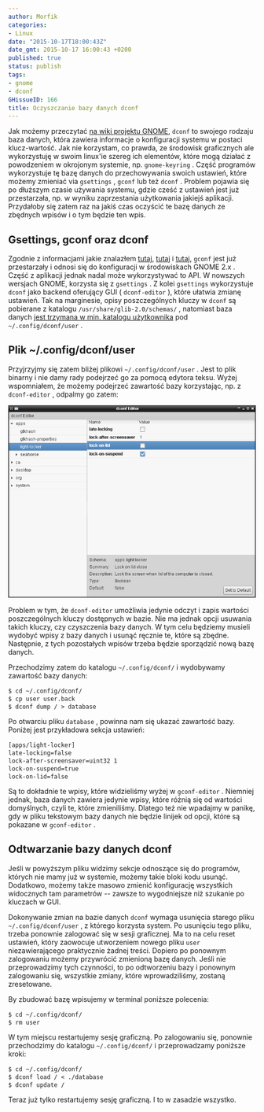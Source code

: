 ```yaml
---
author: Morfik
categories:
- Linux
date: "2015-10-17T18:00:43Z"
date_gmt: 2015-10-17 16:00:43 +0200
published: true
status: publish
tags:
- gnome
- dconf
GHissueID: 166
title: Oczyszczanie bazy danych dconf
---
```


Jak możemy przeczytać [na wiki projektu GNOME][1], `dconf` to swojego rodzaju baza danych, która
zawiera informacje o konfiguracji systemu w postaci klucz-wartość. Jak nie korzystam, co prawda, ze
środowisk graficznych ale wykorzystuję w swoim linux'ie szereg ich elementów, które mogą działać z
powodzeniem w okrojonym systemie, np. `gnome-keyring` . Część programów wykorzystuje tę bazę danych
do przechowywania swoich ustawień, które możemy zmieniać via `gsettings` , `gconf` lub też `dconf` .
Problem pojawia się po dłuższym czasie używania systemu, gdzie cześć z ustawień jest już
przestarzała, np. w wyniku zaprzestania użytkowania jakiejś aplikacji. Przydałoby się zatem raz na
jakiś czas oczyścić te bazę danych ze zbędnych wpisów i o tym będzie ten wpis.

<!--more-->
## Gsettings, gconf oraz dconf

Zgodnie z informacjami jakie znalazłem [tutaj][2], [tutaj][3] i [tutaj][4], `gconf` jest już
przestarzały i odnosi się do konfiguracji w środowiskach GNOME 2.x . Część z aplikacji jednak nadal
może wykorzystywać to API. W nowszych wersjach GNOME, korzysta się z `gsettings` . Z kolei
`gsettings` wykorzystuje `dconf` jako backend oferujący GUI ( `dconf-editor` ), które ułatwia zmianę
ustawień. Tak na marginesie, opisy poszczególnych kluczy w `dconf` są pobierane z katalogu
`/usr/share/glib-2.0/schemas/` , natomiast baza danych [jest trzymana w min. katalogu
użytkownika][5] pod `~/.config/dconf/user` .

## Plik ~/.config/dconf/user

Przyjrzyjmy się zatem bliżej plikowi `~/.config/dconf/user` . Jest to plik binarny i nie damy rady
podejrzeć go za pomocą edytora teksu. Wyżej wspomniałem, że możemy podejrzeć zawartość bazy
korzystając, np. z `dconf-editor` , odpalmy go zatem:

![baza-danych-dconf-oczyszanie](/img/2015/10/1.baza-danych-dconf-oczyszanie.png#big)

Problem w tym, że `dconf-editor` umożliwia jedynie odczyt i zapis wartości poszczególnych kluczy
dostępnych w bazie. Nie ma jednak opcji usuwania takich kluczy, czy czyszczenia bazy danych. W tym
celu będziemy musieli wydobyć wpisy z bazy danych i usunąć ręcznie te, które są zbędne. Następnie, z
tych pozostałych wpisów trzeba będzie sporządzić nową bazę danych.

Przechodzimy zatem do katalogu `~/.config/dconf/` i wydobywamy zawartość bazy danych:

    $ cd ~/.config/dconf/
    $ cp user user.back
    $ dconf dump / > database

Po otwarciu pliku `database` , powinna nam się ukazać zawartość bazy. Poniżej jest przykładowa
sekcja ustawień:

    [apps/light-locker]
    late-locking=false
    lock-after-screensaver=uint32 1
    lock-on-suspend=true
    lock-on-lid=false

Są to dokładnie te wpisy, które widzieliśmy wyżej w `gconf-editor` . Niemniej jednak, baza danych
zawiera jedynie wpisy, które różnią się od wartości domyślnych, czyli te, które zmieniliśmy. Dlatego
też nie wpadajmy w panikę, gdy w pliku tekstowym bazy danych nie będzie linijek od opcji, które są
pokazane w `gconf-editor` .

## Odtwarzanie bazy danych dconf

Jeśli w powyższym pliku widzimy sekcje odnoszące się do programów, których nie mamy już w systemie,
możemy takie bloki kodu usunąć. Dodatkowo, możemy także masowo zmienić konfigurację wszystkich
widocznych tam parametrów -- zawsze to wygodniejsze niż szukanie po kluczach w GUI.

Dokonywanie zmian na bazie danych `dconf` wymaga usunięcia starego pliku `~/.config/dconf/user` , z
którego korzysta system. Po usunięciu tego pliku, trzeba ponownie zalogować się w sesji graficznej.
Ma to na celu reset ustawień, który zaowocuje utworzeniem nowego pliku `user` niezawierającego
praktycznie żadnej treści. Dopiero po ponownym zalogowaniu możemy przywrócić zmienioną bazę danych.
Jeśli nie przeprowadzimy tych czynności, to po odtworzeniu bazy i ponownym zalogowaniu się,
wszystkie zmiany, które wprowadziliśmy, zostaną zresetowane.

By zbudować bazę wpisujemy w terminal poniższe polecenia:

    $ cd ~/.config/dconf/
    $ rm user

W tym miejscu restartujemy sesję graficzną. Po zalogowaniu się, ponownie przechodzimy do katalogu
`~/.config/dconf/` i przeprowadzamy poniższe kroki:

    $ cd ~/.config/dconf/
    $ dconf load / < ./database
    $ dconf update /

Teraz już tylko restartujemy sesję graficzną. I to w zasadzie wszystko.


[1]: https://wiki.gnome.org/action/show/Projects/dconf
[2]: https://askubuntu.com/questions/249887/gconf-dconf-gsettings-and-the-relationship-between-them
[3]: https://askubuntu.com/questions/34490/what-are-the-differences-between-gconf-and-dconf
[4]: https://wiki.archlinux.org/index.php/GNOME_package_guidelines#GSettings_schemas
[5]: https://developer.gnome.org/dconf/unstable/dconf-overview.html
